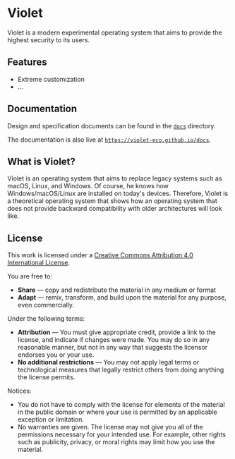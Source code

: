 # Violet
Violet is a modern experimental operating system that
aims to provide the highest security to its users.

## Features
- Extreme customization
- ...

## Documentation
Design and specification documents can be found in the [`docs`](docs) directory.

The documentation is also live at [`https://violet-eco.github.io/docs`](https://violet-eco.github.io/docs).

## What is Violet?
Violet is an operating system that aims to replace
legacy systems such as macOS, Linux, and Windows.
Of course, he knows how Windows/macOS/Linux are
installed on today's devices. Therefore, Violet
is a theoretical operating system that shows how
an operating system that does not provide backward
compatibility with older architectures will look like.

## License
This work is licensed under a [Creative Commons Attribution 4.0 International License](http://creativecommons.org/licenses/by/4.0/).

You are free to:
- **Share** — copy and redistribute the material in any medium or format 
- **Adapt** — remix, transform, and build upon the material
for any purpose, even commercially.

Under the following terms:
- **Attribution** — You must give appropriate credit, provide a link to the license,
and indicate if changes were made. You may do so in any reasonable manner, but not in any
way that suggests the licensor endorses you or your use. 
- **No additional restrictions** — You may not apply legal terms or technological measures
that legally restrict others from doing anything the license permits.

Notices:
- You do not have to comply with the license for elements of the material in the public domain or where your use is permitted by an applicable exception or limitation.
- No warranties are given. The license may not give you all of the permissions necessary for your intended use. For example, other rights such as publicity, privacy, or moral rights may limit how you use the material.
